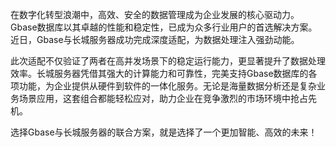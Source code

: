 在数字化转型浪潮中，高效、安全的数据管理成为企业发展的核心驱动力。Gbase数据库以其卓越的性能和稳定性，已成为众多行业用户的首选解决方案。近日，Gbase与长城服务器成功完成深度适配，为数据处理注入强劲动能。

此次适配不仅验证了两者在高并发场景下的稳定运行能力，更显著提升了数据处理效率。长城服务器凭借其强大的计算能力和可靠性，完美支持Gbase数据库的各项功能，为企业提供从硬件到软件的一体化服务。无论是海量数据分析还是复杂业务场景应用，这套组合都能轻松应对，助力企业在竞争激烈的市场环境中抢占先机。

选择Gbase与长城服务器的联合方案，就是选择了一个更加智能、高效的未来！